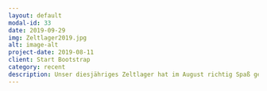 ```yaml
---
layout: default
modal-id: 33
date: 2019-09-29
img: Zeltlager2019.jpg
alt: image-alt
project-date: 2019-08-11
client: Start Bootstrap
category: recent
description: Unser diesjähriges Zeltlager hat im August richtig Spaß gemacht. Ein neuer Zeltplatz, dieses Mal in der Nähe von Fulda, war ein großer Erfolg. Tolle zwei Wochen!
---
```

